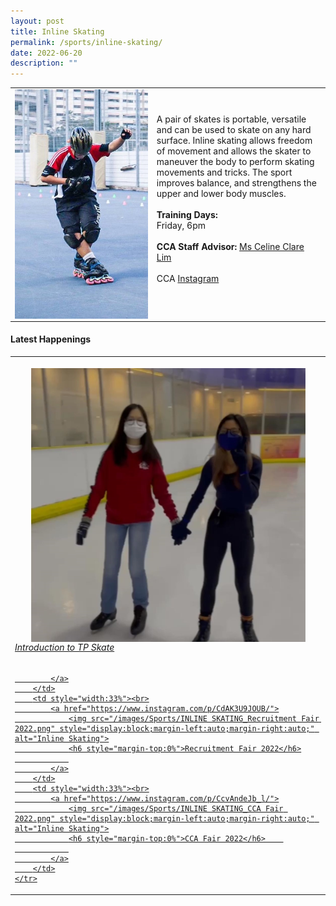 ```yaml
---
layout: post
title: Inline Skating
permalink: /sports/inline-skating/
date: 2022-06-20
description: ""
---
```

<table>
    <tbody><tr>
        <td style="width:45%"><img src="/images/Sports/INLINE SKATING v2.png" style="display:block;margin-left:auto;margin-right:auto;" alt="Inline Skating"></td>
        <td>
            <p>
                A pair of skates is portable, versatile and can be used to skate on any hard surface. Inline skating allows freedom of movement and allows the skater to maneuver the body to perform skating movements and tricks. The sport improves balance, and strengthens the upper and lower body muscles.<br>
                <br>
                <b>Training Days:</b><br>
                Friday, 6pm<br>
                <br>
                <b>CCA Staff Advisor:</b> <a href="Celine_LIM@TP.EDU.SG">Ms Celine Clare Lim</a><br>
                <br>
                CCA <a href="https://www.instagram.com/tpinlineskate/">Instagram</a><br>
                <br>
            </p>
        </td>
    </tr>
</tbody></table>

#### Latest Happenings

<table>
    <tbody><tr>
        <td style="width:33%"><br>
            <a href="https://www.instagram.com/p/CdH9N_Fpnwr/">
                <img src="/images/Sports/INLINE SKATING_Introduction to TP Skate.png" style="display:block;margin-left:auto;margin-right:auto;" alt="Inline Skating">
                <h6 style="margin-top:0%">Introduction to TP Skate</h6>
                
            </a>
        </td>
        <td style="width:33%"><br>
            <a href="https://www.instagram.com/p/CdAK3U9JOUB/">
                <img src="/images/Sports/INLINE SKATING_Recruitment Fair 2022.png" style="display:block;margin-left:auto;margin-right:auto;" alt="Inline Skating">
                <h6 style="margin-top:0%">Recruitment Fair 2022</h6>
                
            </a>
        </td>
        <td style="width:33%"><br>
            <a href="https://www.instagram.com/p/CcvAndeJb_l/">
                <img src="/images/Sports/INLINE SKATING_CCA Fair 2022.png" style="display:block;margin-left:auto;margin-right:auto;" alt="Inline Skating">
                <h6 style="margin-top:0%">CCA Fair 2022</h6>    
                
            </a>
        </td>
    </tr>
</tbody></table>